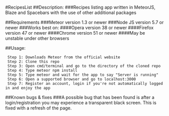 #RecipesList
##Description:
###Recipes listing app written in MeteorJS, Blaze and Spacebars with the use of other additional packages

##Requirements
###Meteor version 1.3 or newer
###Node JS version 5.7 or newer
###Works best on:
####Opera version 38 or newer
####Firefox version 47 or newer
####Chrome version 51 or newer
####May be unstable under other browsers
  
##Usage: 

```
 Step 1: Downloads Meteor from the official website
 Step 2: Clone this repo
 Step 3: Open cmd/terminal and go to the directory of the cloned repo
 Step 4: Type meteor npm install
 Step 5: Type meteor and wait for the app to say "Server is running"
 Step 6: Open a supported browser and go to localhost:3000
 Step 7: Register an account, login if you're not automatically logged in and enjoy the app
```

##Known bugs & fixes
###A possible bug that has been found is after a login/registration you may experience a transparent black screen. This is fixed with a refresh of the page.
